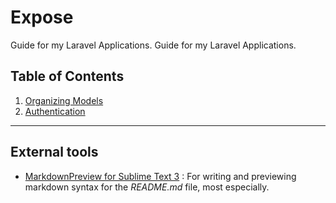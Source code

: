 # Expose
Guide for my Laravel Applications.	Guide for my Laravel Applications.

## Table of Contents
1. [Organizing Models](https://github.com/Lavendar77/Expose/tree/organizing-models)
2. [Authentication](https://github.com/Lavendar77/Expose/tree/authentication-setup)

---	
## External tools
- [MarkdownPreview for Sublime Text 3](https://facelessuser.github.io/MarkdownPreview/)
: For writing and previewing markdown syntax for the *README.md* file, most especially.